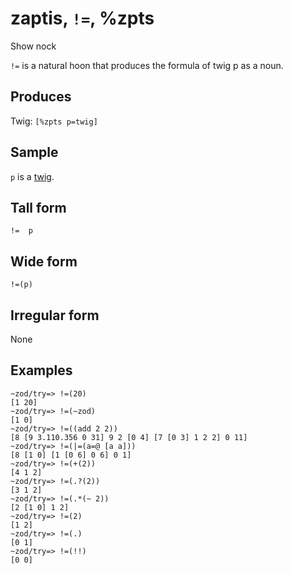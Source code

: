 zaptis, `!=`, %zpts
============================

Show nock

`!=` is a natural hoon that produces the formula of twig p as a noun.

Produces
--------

Twig: `[%zpts p=twig]`

Sample
------

`p` is a [twig]().

Tall form
---------

    !=  p

Wide form
---------

    !=(p)

Irregular form
--------------

None

Examples
--------

    ~zod/try=> !=(20)
    [1 20]
    ~zod/try=> !=(~zod)
    [1 0]
    ~zod/try=> !=((add 2 2))
    [8 [9 3.110.356 0 31] 9 2 [0 4] [7 [0 3] 1 2 2] 0 11]
    ~zod/try=> !=(|=(a=@ [a a]))
    [8 [1 0] [1 [0 6] 0 6] 0 1]
    ~zod/try=> !=(+(2))
    [4 1 2]
    ~zod/try=> !=(.?(2))
    [3 1 2]
    ~zod/try=> !=(.*(~ 2))
    [2 [1 0] 1 2]
    ~zod/try=> !=(2)
    [1 2]
    ~zod/try=> !=(.)
    [0 1]
    ~zod/try=> !=(!!)
    [0 0]
